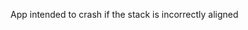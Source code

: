 <!--
     Copyright 2017, Data61, CSIRO (ABN 41 687 119 230)

     SPDX-License-Identifier: CC-BY-SA-4.0
-->


App intended to crash if the stack is incorrectly aligned

